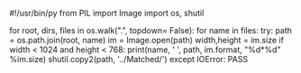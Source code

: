 #!/usr/bin/py
from PIL import Image
import os, shutil

for root, dirs, files in os.walk(".", topdown= False):
  for name in files:
    try:
      path = os.path.join(root, name)
      im = Image.open(path)
      width,height = im.size
      if width < 1024 and height < 768:
        print(name, ' ', path, im.format, "%d*%d" %im.size)
        shutil.copy2(path, '../Matched/')
      except IOError: 
      PASS
      

